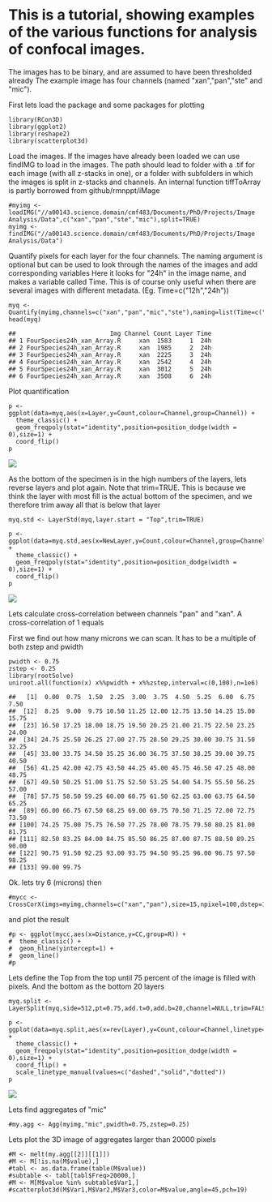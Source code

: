 This is a tutorial, showing examples of the various functions for analysis of confocal images.
==============================================================================================

The images has to be binary, and are assumed to have been thresholded
already The example image has four channels (named "xan","pan","ste" and
"mic").

First lets load the package and some packages for plotting

    library(RCon3D)
    library(ggplot2)
    library(reshape2)
    library(scatterplot3d)

Load the images. If the images have already been loaded we can use
findIMG to load in the images. The path should lead to folder with a
.tif for each image (with all z-stacks in one), or a folder with
subfolders in which the images is split in z-stacks and channels. An
internal function tiffToArray is partly borrowed from
github/rmnppt/iMage

    #myimg <- loadIMG("//a00143.science.domain/cmf483/Documents/PhD/Projects/Image Analysis/Data",c("xan","pan","ste","mic"),split=TRUE)
    myimg <- findIMG("//a00143.science.domain/cmf483/Documents/PhD/Projects/Image Analysis/Data")

Quantify pixels for each layer for the four channels. The naming
argument is optional but can be used to look through the names of the
images and add corresponding variables Here it looks for "24h" in the
image name, and makes a variable called Time. This is of course only
useful when there are several images with different metadata. (Eg.
Time=c("12h","24h"))

    myq <- Quantify(myimg,channels=c("xan","pan","mic","ste"),naming=list(Time=c("24h")))
    head(myq)

    ##                          Img Channel Count Layer Time
    ## 1 FourSpecies24h_xan_Array.R     xan  1583     1  24h
    ## 2 FourSpecies24h_xan_Array.R     xan  1985     2  24h
    ## 3 FourSpecies24h_xan_Array.R     xan  2225     3  24h
    ## 4 FourSpecies24h_xan_Array.R     xan  2542     4  24h
    ## 5 FourSpecies24h_xan_Array.R     xan  3012     5  24h
    ## 6 FourSpecies24h_xan_Array.R     xan  3508     6  24h

Plot quantification

    p <- ggplot(data=myq,aes(x=Layer,y=Count,colour=Channel,group=Channel)) +
      theme_classic() +
      geom_freqpoly(stat="identity",position=position_dodge(width = 0),size=1) +
      coord_flip()
    p

![](RCon3DTutorial_files/figure-markdown_strict/unnamed-chunk-4-1.png)

As the bottom of the specimen is in the high numbers of the layers, lets
reverse layers and plot again. Note that trim=TRUE. This is because we
think the layer with most fill is the actual bottom of the specimen, and
we therefore trim away all that is below that layer

    myq.std <- LayerStd(myq,layer.start = "Top",trim=TRUE)

    p <- ggplot(data=myq.std,aes(x=NewLayer,y=Count,colour=Channel,group=Channel)) +
      theme_classic() +
      geom_freqpoly(stat="identity",position=position_dodge(width = 0),size=1) +
      coord_flip()
    p

![](RCon3DTutorial_files/figure-markdown_strict/unnamed-chunk-5-1.png)

Lets calculate cross-correlation between channels "pan" and "xan". A
cross-correlation of 1 equals

First we find out how many microns we can scan. It has to be a multiple
of both zstep and pwidth

    pwidth <- 0.75
    zstep <- 0.25
    library(rootSolve)
    uniroot.all(function(x) x%%pwidth + x%%zstep,interval=c(0,100),n=1e6)

    ##   [1]  0.00  0.75  1.50  2.25  3.00  3.75  4.50  5.25  6.00  6.75  7.50
    ##  [12]  8.25  9.00  9.75 10.50 11.25 12.00 12.75 13.50 14.25 15.00 15.75
    ##  [23] 16.50 17.25 18.00 18.75 19.50 20.25 21.00 21.75 22.50 23.25 24.00
    ##  [34] 24.75 25.50 26.25 27.00 27.75 28.50 29.25 30.00 30.75 31.50 32.25
    ##  [45] 33.00 33.75 34.50 35.25 36.00 36.75 37.50 38.25 39.00 39.75 40.50
    ##  [56] 41.25 42.00 42.75 43.50 44.25 45.00 45.75 46.50 47.25 48.00 48.75
    ##  [67] 49.50 50.25 51.00 51.75 52.50 53.25 54.00 54.75 55.50 56.25 57.00
    ##  [78] 57.75 58.50 59.25 60.00 60.75 61.50 62.25 63.00 63.75 64.50 65.25
    ##  [89] 66.00 66.75 67.50 68.25 69.00 69.75 70.50 71.25 72.00 72.75 73.50
    ## [100] 74.25 75.00 75.75 76.50 77.25 78.00 78.75 79.50 80.25 81.00 81.75
    ## [111] 82.50 83.25 84.00 84.75 85.50 86.25 87.00 87.75 88.50 89.25 90.00
    ## [122] 90.75 91.50 92.25 93.00 93.75 94.50 95.25 96.00 96.75 97.50 98.25
    ## [133] 99.00 99.75

Ok. lets try 6 (microns) then

    #mycc <- CrossCorX(imgs=myimg,channels=c("xan","pan"),size=15,npixel=100,dstep=1,pwidth=0.75,zstep=0.25,R=5)

and plot the result

    #p <- ggplot(mycc,aes(x=Distance,y=CC,group=R)) +
    #  theme_classic() +
    #  geom_hline(yintercept=1) +
    #  geom_line() 
    #p

Lets define the Top from the top until 75 percent of the image is filled
with pixels. And the bottom as the bottom 20 layers

    myq.split <- LayerSplit(myq,side=512,pt=0.75,add.t=0,add.b=20,channel=NULL,trim=FALSE,layer.start="Top")

    p <- ggplot(data=myq.split,aes(x=rev(Layer),y=Count,colour=Channel,linetype=Split,group=interaction(Channel,Split))) +
      theme_classic() +
      geom_freqpoly(stat="identity",position=position_dodge(width = 0),size=1) +
      coord_flip() +
      scale_linetype_manual(values=c("dashed","solid","dotted"))
    p

![](RCon3DTutorial_files/figure-markdown_strict/unnamed-chunk-9-1.png)

Lets find aggregates of "mic"

    #my.agg <- Agg(myimg,"mic",pwidth=0.75,zstep=0.25)

Lets plot the 3D image of aggregates larger than 20000 pixels

    #M <- melt(my.agg[[2]][[1]])
    #M <- M[!is.na(M$value),]
    #tabl <- as.data.frame(table(M$value))
    #subtable <- tabl[tabl$Freq>20000,]
    #M <- M[M$value %in% subtable$Var1,]
    #scatterplot3d(M$Var1,M$Var2,M$Var3,color=M$value,angle=45,pch=19)
